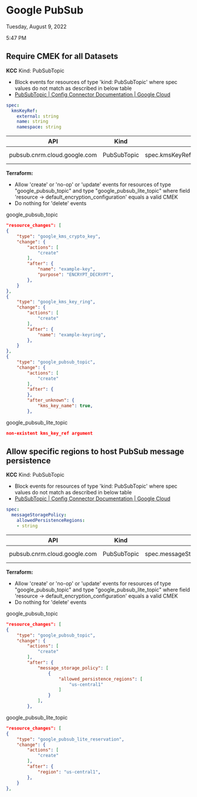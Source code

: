 # Google PubSub

Tuesday, August 9, 2022

5:47 PM

## Require CMEK for all Datasets

**KCC**
Kind: PubSubTopic

- Block events for resources of type 'kind: PubSubTopic' where spec values do not match as described in below table
- [PubSubTopic  |  Config Connector Documentation  |  Google Cloud](https://cloud.google.com/config-connector/docs/reference/resource-docs/pubsub/pubsubtopic)

```yaml
spec:
  kmsKeyRef:
    external: string
    name: string
    namespace: string
```

| **API** | **Kind** | **Key** | **Conditional** | **Value** |
| --- | --- | --- | --- | --- |
| pubsub.cnrm.cloud.google.com | PubSubTopic | spec.kmsKeyRef.external/name/namespace | equals | Valid CMEK |

**Terraform:**

- Allow 'create' or 'no-op' or 'update' events for resources of type "google_pubsub_topic" and type "google_pubsub_lite_topic" where field 'resource -\> default_encryption_configuration' equals a valid CMEK
- Do nothing for 'delete' events

google_pubsub_topic
```json
"resource_changes": [
{
    "type": "google_kms_crypto_key",
    "change": {
        "actions": [
            "create"
        ],
        "after": {
            "name": "example-key",
            "purpose": "ENCRYPT_DECRYPT",
        },
    }
},
{
    "type": "google_kms_key_ring",
    "change": {
        "actions": [
            "create"
        ],
        "after": {
            "name": "example-keyring",
        },
    }
},
{
    "type": "google_pubsub_topic",
    "change": {
        "actions": [
            "create"
        ],
        "after": {
        },
        "after_unknown": {
            "kms_key_name": true,
        },
```

google_pubsub_lite_topic
```json
non-existent kms_key_ref argument
```

## Allow specific regions to host PubSub message persistence

**KCC**
Kind: PubSubTopic

- Block events for resources of type 'kind: PubSubTopic' where spec values do not match as described in below table
- [PubSubTopic  |  Config Connector Documentation  |  Google Cloud](https://cloud.google.com/config-connector/docs/reference/resource-docs/pubsub/pubsubtopic)

```yaml
spec:
  messageStoragePolicy:
    allowedPersistenceRegions:
    - string
```

| **API** | **Kind** | **Key** | **Conditional** | **Value** |
| --- | --- | --- | --- | --- |
| pubsub.cnrm.cloud.google.com | PubSubTopic | spec.messageStoragePolicy.allowedPersistenceRegions | equals | Allowed Regions |

**Terraform:**

- Allow 'create' or 'no-op' or 'update' events for resources of type "google_pubsub_topic" and type "google_pubsub_lite_topic" where field 'resource -\> default_encryption_configuration' equals a valid CMEK
- Do nothing for 'delete' events

google_pubsub_topic
```json
"resource_changes": [
{
    "type": "google_pubsub_topic",
    "change": {
        "actions": [
            "create"
        ],
        "after": {
            "message_storage_policy": [
                {
                    "allowed_persistence_regions": [
                        "us-central1"
                    ]
                }
            ],
        },
```

google_pubsub_lite_topic
```json
"resource_changes": [
{
    "type": "google_pubsub_lite_reservation",
    "change": {
        "actions": [
            "create"
        ],
        "after": {
            "region": "us-central1",
        },
    }
},
```
